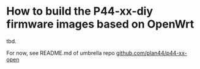 # How to build the P44-xx-diy firmware images based on OpenWrt

tbd.

For now, see README.md of umbrella repo [github.com/plan44/p44-xx-open](https://github.com/plan44/p44-xx-open)
